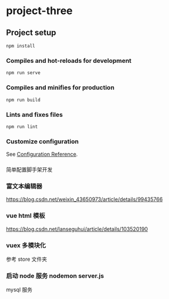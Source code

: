 <!--
 * @Author: your name
 * @Date: 2020-10-04 22:46:42
 * @LastEditTime: 2021-01-10 11:15:32
 * @LastEditors: Please set LastEditors
 * @Description: In User Settings Edit
 * @FilePath: \project-three\README.md
-->

# project-three

## Project setup

```
npm install
```

### Compiles and hot-reloads for development

```
npm run serve
```

### Compiles and minifies for production

```
npm run build
```

### Lints and fixes files

```
npm run lint
```

### Customize configuration

See [Configuration Reference](https://cli.vuejs.org/config/).

###

简单配置脚手架开发

### 富文本编辑器

https://blog.csdn.net/weixin_43650973/article/details/99435766

### vue html 模板

https://blog.csdn.net/lanseguhui/article/details/103520190

### vuex 多模块化

参考 store 文件夹

### 启动 node 服务 nodemon server.js

mysql 服务
